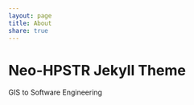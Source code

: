 ```yaml
---
layout: page
title: About
share: true
---
```


# Neo-HPSTR Jekyll Theme

GIS to Software Engineering


